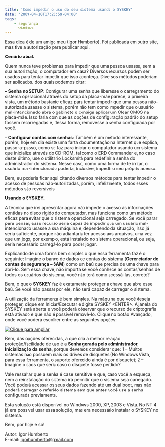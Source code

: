 ```yaml
---
title: 'Como impedir o uso do seu sistema usando o SYSKEY'
date: '2009-04-10T17:21:59-04:00'
tags:
    - segurança
    - windows
---
```


Essa dica é de um amigo meu (Igor Humberto). Foi publicada em outro site, mas tive a autorização para publicar aqui.

**Cenário atual.**

Quem nunca teve problemas para impedir que uma pessoa usasse, sem a sua autorização, o computador em casa? Diversos recursos podem ser usados para tentar impedir que isso aconteça. Diversos métodos poderiam ser aplicados, dos quais podemos citar:

**– Senha no SETUP**: Configurar uma senha que liberasse o carregamento do sistema operacional através do setup da placa-mãe parece, a primeira vista, um método bastante eficaz para tentar impedir que uma pessoa não-autorizada usasse o sistema, porém não tem como impedir que o usuário mal-intencionado abra o gabinete e consiga aplicar um Clear CMOS na placa-mãe. Isso faria com que as opções de configuração padrão do setup fossem recarregadas e, dessa forma, removesse a senha configurada por você.

**– Configurar contas com senhas**: Também é um método interessante, porém, hoje em dia existe uma farta documentação na Internet que explica, passo-a-passo, como se faz para iniciar o computador usando um sistema que inicialize através do CD-ROM, tal como o ERD Commander e, no caso deste último, use o utilitário Locksmith para redefinir a senha do administrador do sistema. Nesse caso, como uma forma de te irritar, o usuário mal-intencionado poderia, inclusive, impedir o seu próprio acesso.

Bem, eu poderia ficar aqui citando diversos métodos para tentar impedir o acesso de pessoas não-autorizadas, porém, infelizmente, todos esses métodos são reversíveis.

**Usando o SYSKEY.**

A técnica que irei apresentar agora não impede o acesso às informações contidas no disco rígido do computador, mas funciona como um método eficaz para evitar que o sistema operacional seja carregado. Se você parar para pensar, esse recurso seria capaz de impedir que um usuário mal-intencionado usasse a sua máquina e, dependendo da situação, isso já seria suficiente, porque não adiantaria ter acesso aos arquivos, uma vez que um jogo, por exemplo, está instalado no sistema operacional, ou seja, seria necessário carregá-lo para poder jogar.

Explicando de uma forma bem simples o que essa ferramenta faz é o seguinte: Imagine o banco de dados de contas do sistema (**Gerenciador de contas de segurança – SAM**) como um baú que precisa de uma chave para abri-lo. Sem essa chave, não importa se você conhece as contas/senhas de todos os usuários do sistema, você não terá como acessá-las, correto?

Bem, o que o **SYSKEY** faz é exatamente proteger a chave que abre esse baú. Se você não passar por ele, não será capaz de carregar o sistema.

A utilização da ferramenta é bem simples. Na máquina que você deseja proteger, clique em Iniciar/Executar e digite SYSKEY &lt;ENTER&gt;. A janela do SYSKEY será aberta e você poderá observar que o recurso de criptografia está ativado e que não é possível removê-lo. Clique no botão Avançado, onde você poderá escolher entre as seguintes opções:

[![Clique para ampliar](http://adminonline.files.wordpress.com/2007/09/tabela.thumbnail.jpg) ](http://adminonline.files.wordpress.com/2007/09/tabela.jpg "tabela.jpg")

Bem, das opções oferecidas, a que cria a melhor relação proteção/facilidade de uso é a **Senha gerada pelo administrador, Inicialização da senha**, porque devemos considerar que: 1 – Muitos sistemas não possuem mais os drives de disquetes (No Windows Vista, para essa ferramenta, o suporte oferecido ainda é por disquete); 2 – Imagine o caos que seria caso o disquete fosse perdido?

Vale ressaltar que a senha é case sensitive e que, caso você a esqueça, nem a reinstalação do sistema irá permitir que o sistema seja carregado. Você poderá acessar os seus dados fazendo até um dual boot, mas não poderá carregar o referido sistema sem que antes você use a senha configurada previamente.

Esta solução está disponível no Windows 2000, XP, 2003 e Vista. No NT 4 já era possível usar essa solução, mas era necessário instalar o SYSKEY no sistema.

Bem, por hoje é só!

Autor: Igor Humberto  
E-mail: igorhumberto@gmail.com

